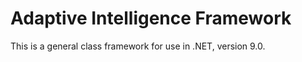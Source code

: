 # Adaptive Intelligence Framework

This is a general class framework for use in .NET, version 9.0.   
